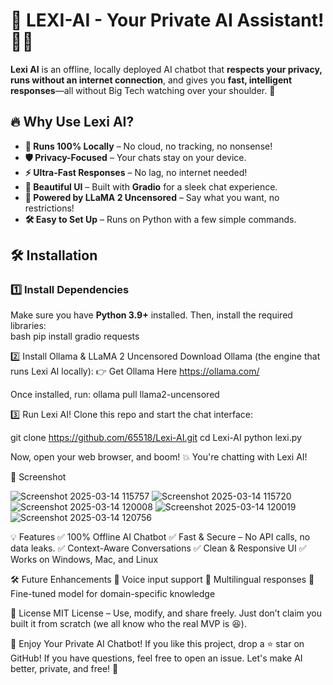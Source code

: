 # 🚀 LEXI-AI - Your Private AI Assistant! 🧠💬  

**Lexi AI** is an offline, locally deployed AI chatbot that **respects your privacy, runs without an internet connection**, and gives you **fast, intelligent responses**—all without Big Tech watching over your shoulder. 👀  

## 🔥 Why Use Lexi AI?  
- **🚀 Runs 100% Locally** – No cloud, no tracking, no nonsense!  
- **🛡️ Privacy-Focused** – Your chats stay on your device.  
- **⚡ Ultra-Fast Responses** – No lag, no internet needed!  
- **🎨 Beautiful UI** – Built with **Gradio** for a sleek chat experience.  
- **💪 Powered by LLaMA 2 Uncensored** – Say what you want, no restrictions!  
- **🛠️ Easy to Set Up** – Runs on Python with a few simple commands.  

## 🛠️ Installation  

### **1️⃣ Install Dependencies** 

Make sure you have **Python 3.9+** installed. Then, install the required libraries:  
bash
pip install gradio requests

2️⃣ Install Ollama & LLaMA 2 Uncensored
Download Ollama (the engine that runs Lexi AI locally):
👉 Get Ollama Here https://ollama.com/

Once installed, run:
ollama pull llama2-uncensored

3️⃣ Run Lexi AI!
Clone this repo and start the chat interface:

git clone https://github.com/65518/Lexi-AI.git
cd Lexi-AI
python lexi.py

Now, open your web browser, and boom! 💥 You're chatting with Lexi AI!

📸 Screenshot


![Screenshot 2025-03-14 115757](https://github.com/user-attachments/assets/e16dd409-48a6-4c9d-9ee3-b45fec52b440)
![Screenshot 2025-03-14 115720](https://github.com/user-attachments/assets/b927ba0e-e38d-49c1-aecd-26fa364f01a1)
![Screenshot 2025-03-14 120008](https://github.com/user-attachments/assets/2f5f8b66-86cc-4c8c-9739-3b8bbd3cc399)
![Screenshot 2025-03-14 120019](https://github.com/user-attachments/assets/a6e87563-c2a2-412e-ae21-e0f94108d4ea)
![Screenshot 2025-03-14 120756](https://github.com/user-attachments/assets/a52a4ec0-5b07-4197-b2a3-c88a8943c28d)


💡 Features
✅ 100% Offline AI Chatbot
✅ Fast & Secure – No API calls, no data leaks.
✅ Context-Aware Conversations
✅ Clean & Responsive UI
✅ Works on Windows, Mac, and Linux

🛠️ Future Enhancements
🔹 Voice input support
🔹 Multilingual responses
🔹 Fine-tuned model for domain-specific knowledge

📝 License
MIT License – Use, modify, and share freely. Just don’t claim you built it from scratch (we all know who the real MVP is 😆).


🎉 Enjoy Your Private AI Chatbot!
If you like this project, drop a ⭐ star on GitHub! If you have questions, feel free to open an issue. Let's make AI better, private, and free! 🚀
